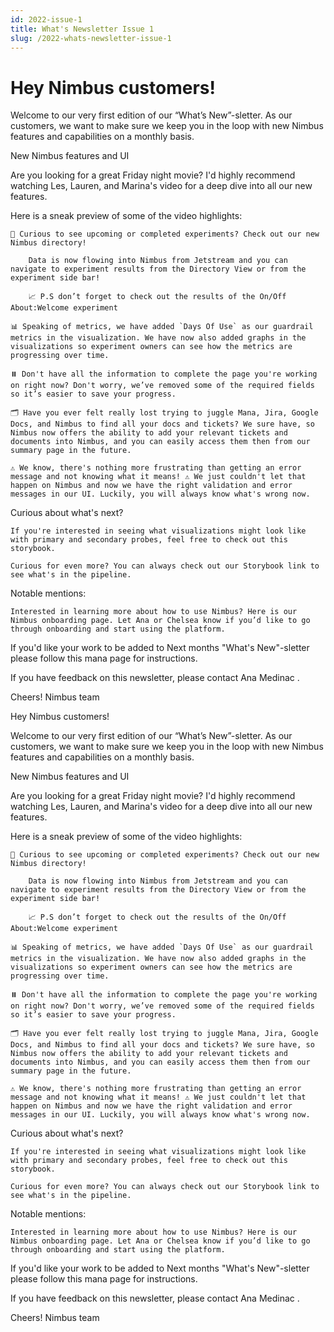 ```yaml
---
id: 2022-issue-1
title: What's Newsletter Issue 1
slug: /2022-whats-newsletter-issue-1
---
```


# Hey Nimbus customers! 

Welcome to our very first edition of our “What’s New”-sletter. As our customers, we want to make sure we keep you in the loop with new Nimbus features and capabilities on a monthly basis.

New Nimbus features and UI

Are you looking for a great Friday night movie? I'd highly recommend watching Les, Lauren, and Marina's video for a deep dive into all our new features.

Here is a sneak preview of some of the video highlights:

    📇 Curious to see upcoming or completed experiments? Check out our new Nimbus directory!

        Data is now flowing into Nimbus from Jetstream and you can navigate to experiment results from the Directory View or from the experiment side bar!

        📈 P.S don’t forget to check out the results of the On/Off About:Welcome experiment

    📊 Speaking of metrics, we have added `Days Of Use` as our guardrail metrics in the visualization. We have now also added graphs in the visualizations so experiment owners can see how the metrics are progressing over time.

    ⏸️ Don't have all the information to complete the page you're working on right now? Don't worry, we’ve removed some of the required fields so it’s easier to save your progress. 

    🗂️ Have you ever felt really lost trying to juggle Mana, Jira, Google Docs, and Nimbus to find all your docs and tickets? We sure have, so Nimbus now offers the ability to add your relevant tickets and documents into Nimbus, and you can easily access them then from our summary page in the future. 

    ⚠️ We know, there's nothing more frustrating than getting an error message and not knowing what it means! ⚠️ We just couldn't let that happen on Nimbus and now we have the right validation and error messages in our UI. Luckily, you will always know what's wrong now.

Curious about what's next?

    If you're interested in seeing what visualizations might look like with primary and secondary probes, feel free to check out this storybook.

    Curious for even more? You can always check out our Storybook link to see what's in the pipeline.

Notable mentions:

    Interested in learning more about how to use Nimbus? Here is our Nimbus onboarding page. Let Ana or Chelsea know if you’d like to go through onboarding and start using the platform. 

If you'd like your work to be added to Next months "What's New"-sletter please follow this mana page for instructions.

If you have feedback on this newsletter, please contact Ana Medinac .

Cheers! 
Nimbus team



Hey Nimbus customers! 

Welcome to our very first edition of our “What’s New”-sletter. As our customers, we want to make sure we keep you in the loop with new Nimbus features and capabilities on a monthly basis.

New Nimbus features and UI

Are you looking for a great Friday night movie? I'd highly recommend watching Les, Lauren, and Marina's video for a deep dive into all our new features.

Here is a sneak preview of some of the video highlights:

    📇 Curious to see upcoming or completed experiments? Check out our new Nimbus directory!

        Data is now flowing into Nimbus from Jetstream and you can navigate to experiment results from the Directory View or from the experiment side bar!

        📈 P.S don’t forget to check out the results of the On/Off About:Welcome experiment

    📊 Speaking of metrics, we have added `Days Of Use` as our guardrail metrics in the visualization. We have now also added graphs in the visualizations so experiment owners can see how the metrics are progressing over time.

    ⏸️ Don't have all the information to complete the page you're working on right now? Don't worry, we’ve removed some of the required fields so it’s easier to save your progress. 

    🗂️ Have you ever felt really lost trying to juggle Mana, Jira, Google Docs, and Nimbus to find all your docs and tickets? We sure have, so Nimbus now offers the ability to add your relevant tickets and documents into Nimbus, and you can easily access them then from our summary page in the future. 

    ⚠️ We know, there's nothing more frustrating than getting an error message and not knowing what it means! ⚠️ We just couldn't let that happen on Nimbus and now we have the right validation and error messages in our UI. Luckily, you will always know what's wrong now.

Curious about what's next?

    If you're interested in seeing what visualizations might look like with primary and secondary probes, feel free to check out this storybook.

    Curious for even more? You can always check out our Storybook link to see what's in the pipeline.

Notable mentions:

    Interested in learning more about how to use Nimbus? Here is our Nimbus onboarding page. Let Ana or Chelsea know if you’d like to go through onboarding and start using the platform. 

If you'd like your work to be added to Next months "What's New"-sletter please follow this mana page for instructions.

If you have feedback on this newsletter, please contact Ana Medinac .

Cheers! 
Nimbus team
